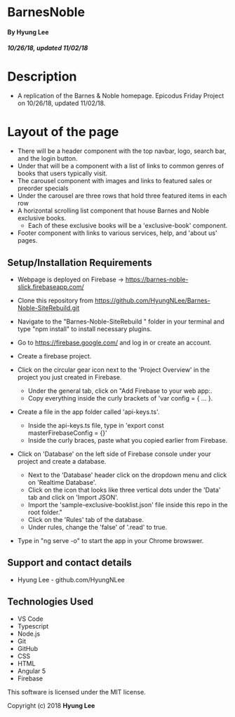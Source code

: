 # BarnesNoble

#### By Hyung Lee
##### 10/26/18, updated 11/02/18

# Description
* A replication of the Barnes & Noble homepage. Epicodus Friday Project on 10/26/18, updated 11/02/18.

# Layout of the page
* There will be a header component with the top navbar, logo, search bar, and the login button.
* Under that will be a component with a list of links to common genres of books that users typically visit.
* The carousel component with images and links to featured sales or preorder specials
* Under the carousel are three rows that hold three featured items in each row
* A horizontal scrolling list component that house Barnes and Noble exclusive books.
    * Each of these exclusive books will be a 'exclusive-book' component.
* Footer component with links to various services, help, and 'about us' pages.

## Setup/Installation Requirements

  - Webpage is deployed on Firebase -> https://barnes-noble-slick.firebaseapp.com/

  - Clone this repository from https://github.com/HyungNLee/Barnes-Noble-SiteRebuild.git
  - Navigate to the "Barnes-Noble-SiteRebuild
" folder in your terminal and type "npm install" to install necessary plugins.
  - Go to https://firebase.google.com/ and log in or create an account.
  - Create a firebase project.
  - Click on the circular gear icon next to the 'Project Overview' in the project you just created in Firebase.
    * Under the general tab, click on "Add Firebase to your web app:.
    * Copy everything inside the curly brackets of 'var config = { ... }.
  - Create a file in the app folder called 'api-keys.ts'.
    * Inside the api-keys.ts file, type in 'export const masterFirebaseConfig = {}'
    * Inside the curly braces, paste what you copied earlier from Firebase.
  - Click on 'Database' on the left side of Firebase console under your project and create a database. 
    * Next to the 'Database' header click on the dropdown menu and click on 'Realtime Database'.
    * Click on the icon that looks like three vertical dots under the 'Data' tab and click on 'Import JSON'.
    * Import the 'sample-exclusive-booklist.json' file inside this repo in the root folder."
    * Click on the 'Rules' tab of the database. 
    * Under rules, change the 'false' of '.read' to true.
  - Type in "ng serve -o" to start the app in your Chrome browswer.

## Support and contact details

  - Hyung Lee - github.com/HyungNLee

## Technologies Used

  - VS Code
  - Typescript
  - Node.js
  - Git
  - GitHub
  - CSS
  - HTML
  - Angular 5
  - Firebase
  
This software is licensed under the MIT license.

Copyright (c) 2018 **Hyung Lee**